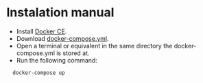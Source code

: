 # Instalation manual

 - Install [Docker CE](https://www.docker.com/community-edition).
 - Download [docker-compose.yml](https://github.com/Jazriel/TFG/tree/master/instalation/docker-compose.yml).
 - Open a terminal or equivalent in the same directory the docker-compose.yml is stored at.
 - Run the following command: 
```bash
  docker-compose up
```
 
